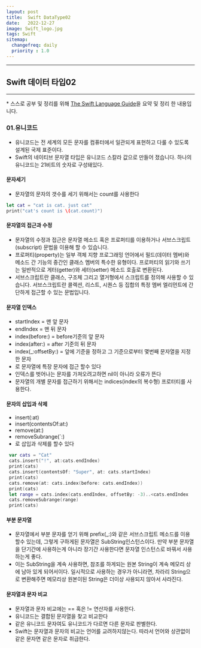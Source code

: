 ```yaml
---
layout: post
title:  Swift DataType02
date:   2022-12-27
image: Swift_logo.jpg
tags: Swift
sitemap:
  changefreq: daily
  priority : 1.0
---
```


---
## Swift 데이터 타입02
---
\* 스스로 공부 및 정리를 위해 [The Swift Language Guide](https://jusung.gitbook.io/the-swift-language-guide/)을 요약 및 정리 한 내용입니다. 

### 01.유니코드
   - 유니코드는 전 세계의 모든 문자를 컴퓨터에서 일관되게 표현하고 다룰 수 있도록 설계된 국제 표준이다. 
   - Swift의 네이티브 문자열 타입은 유니코드 스칼라 값으로 만들어 졌습니다. 하나의 유니코드는 21비트의 숫자로 구성돼있다.

#### 문자세기
   - 문자열의 문자의 갯수를 세기 위해서는 count를 사용한다
   ```swift
   let cat = "cat is cat. just cat" 
   print("cat's count is \(cat.count)")
   ```
   
#### 문자열의 접근과 수정
   - 문자열의 수정과 접근은 문자열 메소드 혹은 프로퍼티를 이용하거나 서브스크립트(subscript) 문법을 이용해 할 수 있습니다.
   - 프로퍼티(property)는 일부 객체 지향 프로그래밍 언어에서 필드(데이터 멤버)와 메소드 간 기능의 중간인 클래스 멤버의 특수한 유형이다. 프로퍼티의 읽기와 쓰기는 일반적으로 게터(getter)와 세터(setter) 메소드 호출로 변환된다.
   - 서브스크립트란 클래스, 구조체 그리고 열거형에서 스크립트를 정의해 사용할 수 있습니다. 서브스크립트란 콜렉션, 리스트, 시퀀스 등 집합의 특정 멤버 엘리먼트에 간단하게 접근할 수 있는 문법입니다. 

#### 문자열 인덱스
   - startIndex = 맨 앞 문자
   - endIndex = 맨 뒤 문자
   - index(before:) = before기준의 앞 문자
   - index(after:) = after 기준의 뒤 문자
   - index(_:offsetBy:) = 앞에 기준을 정하고 그 기준으로부터 몇번째 문자열을 지정한 문자
   - 로 문자열에 특장 문자에 접근 할수 있다
   - 인덱스를 벗어나는 문자를 가져오려고하면 nil이 아니라 오류가 뜬다
   - 문자열의 개별 문자를 접근하기 위해서는  indices(index의 복수형) 프로터티를 사용한다.

#### 문자의 삽입과 삭제
   - insert(:at)
   - insert(contentsOf:at:)
   - remove(at:)
   - removeSubrange(`:)
   - 로 삽입과 삭제를 할수 있다
   
   ```swift
    var cats = "Cat"
    cats.insert("!", at:cats.endIndex)
    print(cats)
    cats.insert(contentsOf: "Super", at: cats.startIndex)
    print(cats) 
    cats.remove(at: cats.index(before: cats.endIndex))
    print(cats)
    let range = cats.index(cats.endIndex, offsetBy: -3)..<cats.endIndex
    cats.removeSubrange(range)
    print(cats)
   ```

#### 부분 문자열
   - 문자열에서 부분 문자를 얻기 위해 prefix(_:)와 같은 서브스크립트 메소드를 이용할수 있는데, 그렇게 구하게된 문자열은 SubString인스턴스이다. 만약 부분 문자열을 단기간에 사용하는게 아니라 장기간 사용한다면 문자열 인스턴스로 바꿔서 사용하는게 좋다.
   - 이는 SubString을 계속 사용하면, 참조를 하게되는 원본 String이 계속 메모리 상에 남아 있게 되어서이다. 일시적으로 사용하는 경우가 아니라면, 차라리 String으로 변환해주면 메모리상 원본이된 String은 더이상 사용되지 않아서 사라진다.

#### 문자열과 문자 비교
   - 문자열과 문자 비교에는 == 혹은 != 연산자를 사용한다.
   - 유니코드는 결합된 문자열을 찾고 비교한다
   - 같은 유니코드 문자여도 유니코드가 다르면 다른 문자로 판별한다.
   - Swift는 문자열과 문자의 비교는 언어를 교려하지않는다. 따라서 언어와 상관없이 같은 문자면 같은 문자로 취급한다.